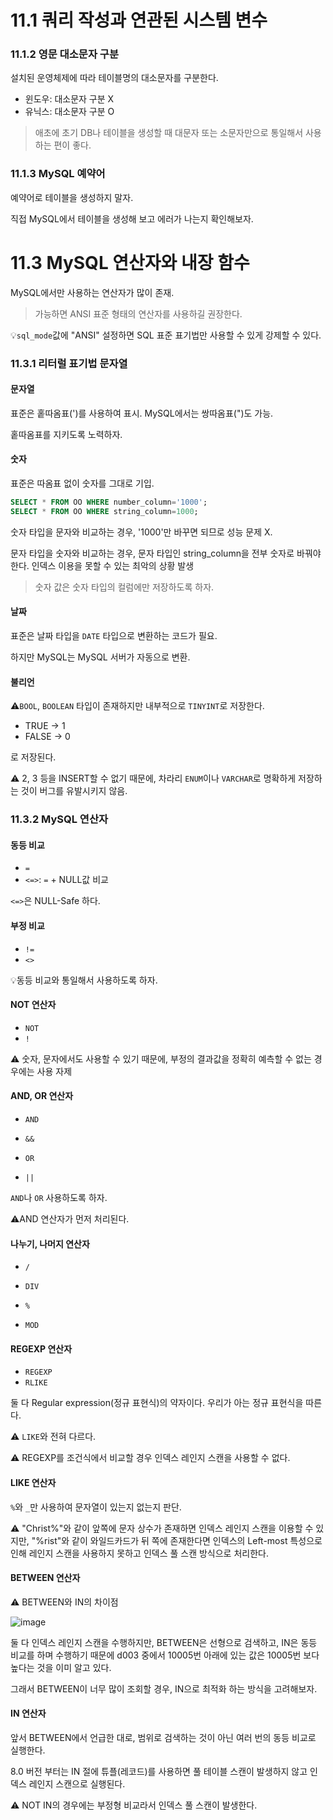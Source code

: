 # 11.1 쿼리 작성과 연관된 시스템 변수

### 11.1.2 영문 대소문자 구분
설치된 운영체제에 따라 테이블명의 대소문자를 구분한다.

- 윈도우: 대소문자 구분 X
- 유닉스: 대소문자 구분 O

> 애초에 초기 DB나 테이블을 생성할 때 대문자 또는 소문자만으로 통일해서 사용하는 편이 좋다.

### 11.1.3 MySQL 예약어
예약어로 테이블을 생성하지 말자.

직접 MySQL에서 테이블을 생성해 보고 에러가 나는지 확인해보자.

# 11.3 MySQL 연산자와 내장 함수
MySQL에서만 사용하는 연산자가 많이 존재.

> 가능하면 ANSI 표준 형태의 연산자를 사용하길 권장한다.

💡`sql_mode`값에 "ANSI" 설정하면 SQL 표준 표기법만 사용할 수 있게 강제할 수 있다.

### 11.3.1 리터럴 표기법 문자열

#### 문자열
표준은 홑따옴표(')를 사용하여 표시. MySQL에서는 쌍따옴표(")도 가능.

홑따옴표를 지키도록 노력하자.

#### 숫자
표준은 따옴표 없이 숫자를 그대로 기입.

```sql
SELECT * FROM OO WHERE number_column='1000';
SELECT * FROM OO WHERE string_column=1000;
```
숫자 타입을 문자와 비교하는 경우, '1000'만 바꾸면 되므로 성능 문제 X.

문자 타입을 숫자와 비교하는 경우, 문자 타입인 string_column을 전부 숫자로 바꿔야 한다. 인덱스 이용을 못할 수 있는 최악의 상황 발생

> 숫자 값은 숫자 타입의 컬럼에만 저장하도록 하자.

#### 날짜
표준은 날짜 타입을 `DATE` 타입으로 변환하는 코드가 필요.

하지만 MySQL는 MySQL 서버가 자동으로 변환.

#### 불리언
⚠️`BOOL`, `BOOLEAN` 타입이 존재하지만 내부적으로 `TINYINT`로 저장한다.

- TRUE -> 1
- FALSE -> 0

로 저장된다.

⚠️ 2, 3 등을 INSERT할 수 없기 때문에, 차라리 `ENUM`이나 `VARCHAR`로 명확하게 저장하는 것이 버그를 유발시키지 않음.

### 11.3.2 MySQL 연산자

#### 동등 비교
- `=`
- `<=>`: `=` + NULL값 비교

`<=>`은 NULL-Safe 하다.

#### 부정 비교
- `!=`
- `<>`

💡동등 비교와 통일해서 사용하도록 하자.

#### NOT 연산자
- `NOT`
- `!`

⚠️ 숫자, 문자에서도 사용할 수 있기 때문에, 부정의 결과값을 정확히 예측할 수 없는 경우에는 사용 자제

#### AND, OR 연산자
- `AND`
- `&&`

- `OR`
- `||`

`AND`나 `OR` 사용하도록 하자.

⚠️AND 연산자가 먼저 처리된다.

#### 나누기, 나머지 연산자
- `/`
- `DIV`

- `%`
- `MOD`

#### REGEXP 연산자

- `REGEXP`
- `RLIKE`

둘 다 Regular expression(정규 표현식)의 약자이다. 우리가 아는 정규 표현식을 따른다.

⚠️ `LIKE`와 전혀 다르다.

⚠️ REGEXP를 조건식에서 비교할 경우 인덱스 레인지 스캔을 사용할 수 없다.

#### LIKE 연산자

`%`와 `_`만 사용하여 문자열이 있는지 없는지 판단.

⚠️ "Christ%"와 같이 앞쪽에 문자 상수가 존재하면 인덱스 레인지 스캔을 이용할 수 있지만, "%rist"와 같이 와일드카드가 뒤 쪽에 존재한다면 
인덱스의 Left-most 특성으로 인해 레인지 스캔을 사용하지 못하고 인덱스 풀 스캔 방식으로 처리한다.

#### BETWEEN 연산자

⚠️ BETWEEN와 IN의 차이점

![image](https://github.com/user-attachments/assets/a6a0d3ac-fcfd-49df-a3eb-09d0700ea0f1)

둘 다 인덱스 레인지 스캔을 수행하지만, BETWEEN은 선형으로 검색하고, IN은 동등 비교를 하며 수행하기 때문에 d003 중에서 10005번 아래에 있는 값은 10005번 보다 높다는 것을
이미 알고 있다.

그래서 BETWEEN이 너무 많이 조회할 경우, IN으로 최적화 하는 방식을 고려해보자.

#### IN 연산자

앞서 BETWEEN에서 언급한 대로, 범위로 검색하는 것이 아닌 여러 번의 동등 비교로 실행한다.

8.0 버전 부터는 IN 절에 튜플(레코드)를 사용하면 풀 테이블 스캔이 발생하지 않고 인덱스 레인지 스캔으로 실행된다.

⚠️ NOT IN의 경우에는 부정형 비교라서 인덱스 풀 스캔이 발생한다.


